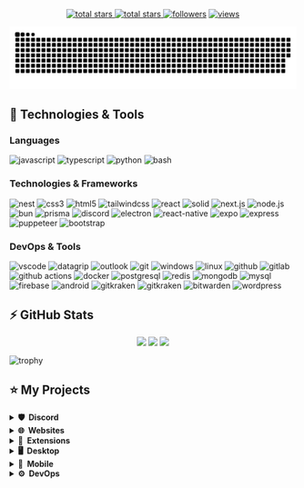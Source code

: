 
<p align="center">
  <a href="https://github.com/Bit-Barron?tab=repositories&sort=stargazers">
    <img alt="total stars" title="Total stars on GitHub" src="https://custom-icon-badges.herokuapp.com/badge/dynamic/json?logo=star&host=formatted-dynamic-badges.herokuapp.com&formatter=metric&style=for-the-badge&color=55960c&labelColor=488207&label=stars&query=$.stars&url=https://api.github-star-counter.workers.dev/user/Bit-Barron"/>
  </a>
  <a href="https://github.com/Bit-Barron?tab=repositories&sort=stargazers">
    <img alt="total stars" title="Total forks on GitHub" src="https://custom-icon-badges.herokuapp.com/badge/dynamic/json?logo=fork&host=formatted-dynamic-badges.herokuapp.com&formatter=metric&style=for-the-badge&color=ff0013&labelColor=ae1206&label=forks&query=$.forks&url=https://api.github-star-counter.workers.dev/user/Bit-Barron"/>
  </a>
  <a href="https://github.com/Bit-Barron?tab=followers">
    <img alt="followers" title="Follow me on Github" src="https://custom-icon-badges.herokuapp.com/github/followers/Bit-Barron?color=236ad3&labelColor=1155ba&style=for-the-badge&logo=person-add&label=Follow&logoColor=white"/></a>
  <a href="https://github.com/Bit-Barron/Simple-View-Counter">
    <img alt="views" title="GitHub profile views" src="https://komarev.com/ghpvc/?username=Bit-Barron&style=for-the-badge&color=lightgrey"/>
  </a>
</p>

![github contribution grid snake animation](https://raw.githubusercontent.com/Bit-Barron/Bit-Barron/output/github-contribution-grid-snake-dark.svg)


## 🚀 Technologies & Tools

### Languages

![javascript](https://img.shields.io/badge/javascript-black?style=flat-square&logo=javascript)
![typescript](https://img.shields.io/badge/typescript-black?style=flat-square&logo=typescript)
![python](https://img.shields.io/badge/python-black?style=flat-square&logo=python)
![bash](https://img.shields.io/badge/bash-black?style=flat-square&logo=gnu-bash)

### Technologies & Frameworks

![nest](https://img.shields.io/badge/nest-black?style=flat-square&logo=nestjs)
![css3](https://img.shields.io/badge/css3-black?style=flat-square&logo=css3&logoColor=1572B6)
![html5](https://img.shields.io/badge/html5-black?style=flat-square&logo=html5)
![tailwindcss](https://img.shields.io/badge/tailwindcss-black?style=flat-square&logo=tailwindcss)
![react](https://img.shields.io/badge/react-black?style=flat-square&logo=react)
![solid](https://img.shields.io/badge/solid-black?style=flat-square&logo=solid&&logoColor=4D84C4)
![next.js](https://img.shields.io/badge/next.js-black?style=flat-square&logo=next.js)
![node.js](https://img.shields.io/badge/node.js-black?style=flat-square&logo=node.js)
![bun](https://img.shields.io/badge/bun-black?style=flat-square&logo=bun)
![prisma](https://img.shields.io/badge/prisma-black?style=flat-square&logo=prisma&logoColor=2D3748)
![discord](https://img.shields.io/badge/discord.js-black?style=flat-square&logo=discord)
![electron](https://img.shields.io/badge/electron-black?style=flat-square&logo=electron)
![react-native](https://img.shields.io/badge/react_native-black?style=flat-square&logo=react)
![expo](https://img.shields.io/badge/expo-black?style=flat-square&logo=expo)
![express](https://img.shields.io/badge/express-black?style=flat-square&logo=express)
![puppeteer](https://img.shields.io/badge/puppeteer-black?style=flat-square&logo=puppeteer)
![bootstrap](https://img.shields.io/badge/bootstrap-black?style=flat-square&logo=bootstrap)

### DevOps & Tools

![vscode](https://img.shields.io/badge/vscode-black?style=flat-square&logo=visual-studio-code&logoColor=007ACC)
![datagrip](https://img.shields.io/badge/datagrip-black?style=flat-square&logo=datagrip&logoColor=28D28D)
![outlook](https://custom-icon-badges.herokuapp.com/badge/outlook-black.svg?logo=outlook&logoColor=blue&style=flat-square)
![git](https://img.shields.io/badge/git-black?style=flat-square&logo=git)
![windows](https://img.shields.io/badge/windows-black?style=flat-square&logo=windows&logoColor=0078D6)
![linux](https://img.shields.io/badge/linux-black?style=flat-square&logo=linux)
![github](https://img.shields.io/badge/github-black?style=flat-square&logo=github)
![gitlab](https://img.shields.io/badge/gitlab-black?style=flat-square&logo=gitlab)
![github actions](https://img.shields.io/badge/github_actions-black?style=flat-square&logo=github-actions)
![docker](https://img.shields.io/badge/docker-black?style=flat-square&logo=docker)
![postgresql](https://img.shields.io/badge/postgresql-black?style=flat-square&logo=postgresql)
![redis](https://img.shields.io/badge/redis-black?style=flat-square&logo=redis)
![mongodb](https://img.shields.io/badge/mongodb-black?style=flat-square&logo=mongodb)
![mysql](https://img.shields.io/badge/mysql-black?style=flat-square&logo=mysql)
![firebase](https://img.shields.io/badge/firebase-black?style=flat-square&logo=firebase)
![android](https://img.shields.io/badge/android-black?style=flat-square&logo=android)
![gitkraken](https://img.shields.io/badge/gitkraken-black?style=flat-square&logo=gitkraken)
![gitkraken](https://img.shields.io/badge/postman-black?style=flat-square&logo=postman)
![bitwarden](https://img.shields.io/badge/bitwarden-black?style=flat-square&logo=bitwarden&logoColor=175DDC)
![wordpress](https://img.shields.io/badge/wordpress-black?style=flat-square&logo=wordpress)

## ⚡ GitHub Stats

<p align="center">
    <img height="120px" src="https://github-readme-streak-stats.herokuapp.com/?user=Bit-Barron&hide_border=true&theme=dark" />
    <img height="120px" src="https://github-readme-stats.vercel.app/api?username=Bit-Barron&hide_title=true&hide_border=true&show_icons=true&include_all_commits=true&count_private=true&line_height=21&hide_rank=true&icon_color=fa8b00&theme=dark" />
    <img height="120px" src="https://github-readme-stats.vercel.app/api/top-langs/?username=Bit-Barron&hide=html&hide_title=true&hide_border=true&layout=compact&langs_count=8&theme=dark" />
</p>

![trophy](https://github-profile-trophy.vercel.app/?username=Bit-Barron&theme=onedark&column=-1)

## ⭐ My Projects

<details>
  <summary><b>🛡️ &nbsp;Discord</b></summary>
  <br/>
  <p align="center">
    <a href="https://github.com/Don-Cryptus/coding.global-web">
      <img height="120px" src="https://github-readme-stats.vercel.app/api/pin/?username=0-don&repo=coding.global-web&theme=react&bg_color=151515&title_color=fff&icon_color=fa8b00&hide_border=true&show_icons=false" />
    </a>
    <a href="https://github.com/Bit-Barron/tournament-bot">
      <img height="120px" src="https://github-readme-stats.vercel.app/api/pin/?username=Bit-Barron&repo=tournament-bot&theme=react&bg_color=151515&title_color=fff&icon_color=fa8b00&hide_border=true&show_icons=false" />
    </a>
      <a href="https://github.com/Bit-Barron/bs-bot">
      <img height="120px" src="https://github-readme-stats.vercel.app/api/pin/?username=Bit-Barron&repo=bs-bot&theme=react&bg_color=151515&title_color=fff&icon_color=fa8b00&hide_border=true&show_icons=false" />
    </a>
  
</p>
</details>

<details>
  <summary><b>🌐 &nbsp;Websites</b></summary>
  <br/>
  <p align="center">
    <a href="https://github.com/Bit-Barron/cryptotracker">
      <img height="120px" src="https://github-readme-stats.vercel.app/api/pin/?username=Bit-Barron&repo=cryptotracker&theme=react&bg_color=151515&title_color=fff&icon_color=fa8b00&hide_border=true&show_icons=false" />
     <a href="https://github.com/Bit-Barron/fetchfresh">
      <img height="120px" src="https://github-readme-stats.vercel.app/api/pin/?username=Bit-Barron&repo=fetchfresh&theme=react&bg_color=151515&title_color=fff&icon_color=fa8b00&hide_border=true&show_icons=false" />
    <a href="https://github.com/Don-Cryptus/coding.global-web">
      <img height="120px" src="https://github-readme-stats.vercel.app/api/pin/?username=0-don&repo=coding.global-web&theme=react&bg_color=151515&title_color=fff&icon_color=fa8b00&hide_border=true&show_icons=false" />
    </a>
      <a href="https://github.com/Bit-Barron/tournament-web">
      <img height="120px" src="https://github-readme-stats.vercel.app/api/pin/?username=Bit-Barron&repo=tournament-web&theme=react&bg_color=151515&title_color=fff&icon_color=fa8b00&hide_border=true&show_icons=false" />
    </a>
       
  </p>
</details>

<details>
  <summary><b>🧩 &nbsp;Extensions</b></summary>
  <br/>
  <p align="center">
    <a href="https://github.com/Bit-Barron/downconvert">
      <img height="120px" src="https://github-readme-stats.vercel.app/api/pin/?username=Bit-Barron&repo=downconvert&theme=react&bg_color=151515&title_color=fff&icon_color=fa8b00&hide_border=true&show_icons=false" />
    </a>
  </p>
</details>

<details>
  <summary><b>🖥️ &nbsp;Desktop</b></summary>
  <br/>
  <p align="center">
    <a href="https://github.com/Bit-Barron/babeledit ">
      <img height="120px" src="https://github-readme-stats.vercel.app/api/pin/?username=Bit-Barron&repo=babeledit&theme=react&bg_color=151515&title_color=fff&icon_color=fa8b00&hide_border=true&show_icons=false" />
    </a>
   
  </p>
  </p>
</details>
<details>
  <summary><b>📱 &nbsp;Mobile</b></summary>
  <br/>
  <p align="center">
    <a href="https://github.com/Bit-Barron/teachme">
      <img height="120px" src="https://github-readme-stats.vercel.app/api/pin/?username=Bit-Barron&repo=teachme&theme=react&bg_color=151515&title_color=fff&icon_color=fa8b00&hide_border=true&show_icons=false" />
    </a>
  </p>
</details>
<details>
  <summary><b>⚙️ &nbsp;DevOps</b></summary>
  <br/>
  <p align="center">
    <a href="https://github.com/Bit-Barron/traefik">
      <img height="120px" src="https://github-readme-stats.vercel.app/api/pin/?username=bit-barron&repo=traefik&theme=react&bg_color=151515&title_color=fff&icon_color=fa8b00&hide_border=true&show_icons=false" />
    </a>
    <a href="https://github.com/Bit-Barron/portainer">
      <img height="120px" src="https://github-readme-stats.vercel.app/api/pin/?username=bit-barron&repo=portainer&theme=react&bg_color=151515&title_color=fff&icon_color=fa8b00&hide_border=true&show_icons=false" />
    </a>
  </p>
  <p align="center">
    <a href="https://github.com/Bit-Barron/self-hosted-runner">
      <img height="120px" src="https://github-readme-stats.vercel.app/api/pin/?username=bit-barron&repo=self-hosted-runner&theme=react&bg_color=151515&title_color=fff&icon_color=fa8b00&hide_border=true&show_icons=false" />
    </a>
  </p>
</details>


